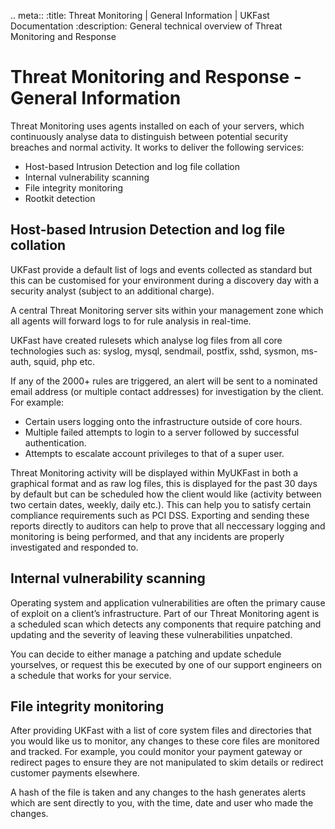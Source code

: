 .. meta::
   :title: Threat Monitoring | General Information | UKFast Documentation
   :description: General technical overview of Threat Monitoring and Response

# Threat Monitoring and Response - General Information

Threat Monitoring uses agents installed on each of your servers, which continuously analyse data to distinguish between potential security breaches and normal activity. It works to deliver the following services:
- Host-based Intrusion Detection and log file collation
- Internal vulnerability scanning
- File integrity monitoring
- Rootkit detection

## Host-based Intrusion Detection and log file collation
UKFast provide a default list of logs and events collected as standard but this can be customised for your environment during a discovery day with a security analyst (subject to an additional charge).

A central Threat Monitoring server sits within your management zone which all agents will forward logs to for rule analysis in real-time.

UKFast have created rulesets which analyse log files from all core technologies such as: syslog, mysql, sendmail, postfix, sshd, sysmon, ms-auth, squid, php etc.

If any of the 2000+ rules are triggered, an alert will be sent to a nominated email address (or multiple contact addresses) for investigation by the client. For example:
- Certain users logging onto the infrastructure outside of core hours.
- Multiple failed attempts to login to a server followed by successful authentication.
- Attempts to escalate account privileges to that of a super user.

Threat Monitoring activity will be displayed within MyUKFast in both a graphical format and as raw log files, this is displayed for the past 30 days by default but can be scheduled how the client would like (activity between two certain dates, weekly, daily etc.). This can help you to satisfy certain compliance requirements such as PCI DSS. Exporting and sending these reports directly to auditors can help to prove that all neccessary logging and monitoring is being performed, and that any incidents are properly investigated and responded to.

## Internal vulnerability scanning
Operating system and application vulnerabilities are often the primary cause of exploit on a client’s infrastructure. Part of our Threat Monitoring agent is a scheduled scan which detects any components that require patching and updating and the severity of leaving these vulnerabilities unpatched.

You can decide to either manage a patching and update schedule yourselves, or request this be executed by one of our support engineers on a schedule that works for your service.

## File integrity monitoring
After providing UKFast with a list of core system files and directories that you would like us to monitor, any changes to these core files are monitored and tracked. For example, you could monitor your payment gateway or redirect pages to ensure they are not manipulated to skim details or redirect customer payments elsewhere.

A hash of the file is taken and any changes to the hash generates alerts which are sent directly to you, with the time, date and user who made the changes.
